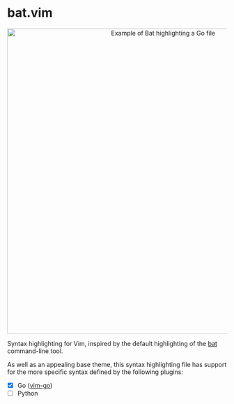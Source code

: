 # bat.vim

<p align="center">
  <img src="https://i.imgur.com/KqYA7p2.png" alt="Example of Bat highlighting a Go file" width="700px">
</p>

Syntax highlighting for Vim, inspired by the default highlighting of the
[bat](https://github.com/sharkdp/bat) command-line tool.

As well as an appealing base theme, this syntax highlighting file has support
for the more specific syntax defined by the following plugins:

- [X] Go ([vim-go](https://github.com/fatih/vim-go/))
- [ ] Python
